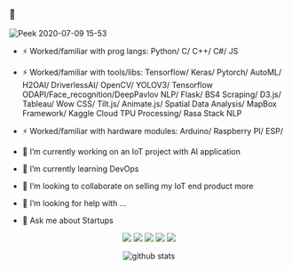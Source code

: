 ### 👋

<!--
**elvinaqa/elvinaqa** is a ✨ _special_ ✨ repository because its `README.md` (this file) appears on your GitHub profile.

Here are some ideas to get you started:

- 🔭 I’m currently working on ...
- 🌱 I’m currently learning ...
- 👯 I’m looking to collaborate on ...
- 🤔 I’m looking for help with ...
- 💬 Ask me about ...
- 📫 How to reach me: ...
- 😄 Pronouns: ...
- ⚡ Fun fact: ...
-->
![Peek 2020-07-09 15-53](https://user-images.githubusercontent.com/57037068/88589670-8c77e580-d06a-11ea-8067-696c17a6a496.gif)

- ⚡ Worked/familiar with prog langs: Python/ C/ C++/ C#/ JS
- ⚡ Worked/familiar with tools/libs: Tensorflow/ Keras/ Pytorch/ AutoML/ H2OAI/ DriverlessAI/ OpenCV/ YOLOV3/ Tensorflow ODAPI/Face_recognition/DeepPavlov NLP/ Flask/ BS4 Scraping/ D3.js/ Tableau/ Wow CSS/ Tilt.js/ Animate.js/ Spatial Data Analysis/ MapBox Framework/ Kaggle Cloud TPU Processing/ Rasa Stack NLP
- ⚡ Worked/familiar with hardware modules: Arduino/ Raspberry PI/ ESP/

- 🔭 I’m currently working on an IoT project with AI application
- 🌱 I’m currently learning DevOps
- 👯 I’m looking to collaborate on selling my IoT end product more
- 🤔 I’m looking for help with ...
- 💬 Ask me about Startups

<p align="center">
<a href= "https://medium.com/@elvinaqa/deep-learning-and-computer-vision-basics-i-86acab09e3b7?source=your_stories_page---------------------------"><img src="https://img.icons8.com/material-outlined/26/000000/ball-point-pen.png"/></a>
<a href= "https://www.linkedin.com/in/elvin-agammed/"><img src="https://img.icons8.com/material-outlined/30/000000/linkedin.png"/></a>
<a href= "https://www.youtube.com/channel/UCgQmxOaBSSmpIa4e-gt4_Ww"><img src="https://img.icons8.com/material-outlined/30/000000/youtube.png"/></a>
<a href= "https://dev.to/elvinaqa"><img src="https://img.icons8.com/windows/32/000000/dev.png"/></a>
<a href= "https://twitter.com/aghammadzada"><img src="https://img.icons8.com/material-outlined/30/000000/twitter.png"/></a>
</p>

<p  align="center">
  <!--<img src="https://visitor-badge.glitch.me/badge?page_id=elvinaqa.elvinaqa" alt="visitor count"/></br>-->
  <img src="https://github-readme-stats.vercel.app/api/?username=elvinaqa&show_icons=true&title_color=fffffff&icon_color=000000&text_color=000000" alt="github stats"/></br>
</p>
